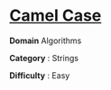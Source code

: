 # [Camel Case](https://www.hackerrank.com/challenges/camelcase/problem)

**Domain** Algorithms

**Category** : Strings

**Difficulty** : Easy
